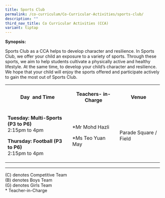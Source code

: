 ```yaml
---
title: Sports Club
permalink: /co-curriculum/Co-Curricular-Activities/sports-club/
description: ""
third_nav_title: Co Curricular Activities (CCA)
variant: tiptap
---
```

<p><strong>Synopsis:&nbsp;</strong></p><p>Sports Club as a CCA helps to develop character and resilience. In Sports Club, we offer your child an exposure to a variety of sports. Through these sports, we aim to help students cultivate a physically active and healthy lifestyle. At the same time, to develop your child’s character and resilience.&nbsp; We hope that your child will enjoy the sports offered and participate actively to gain the most out of Sports Club.</p><table><tbody><tr><th rowspan="1" colspan="1"><p>Day&nbsp; and Time</p></th><th rowspan="1" colspan="1"><p>Teachers- in-Charge</p></th><th rowspan="1" colspan="1"><p>Venue</p></th></tr><tr><td rowspan="1" colspan="1"><p><strong>Tuesday: Multi-Sports (P3 to P6)</strong><br>2:15pm to 4pm</p><p><strong>Thursday: Football (P3 to P6)</strong><br>2:15pm to 4pm</p></td><td rowspan="1" colspan="1"><p>*Mr Mohd Hazli</p><p>*Ms Teo Yuan May</p></td><td rowspan="1" colspan="1"><p>Parade Square / Field</p></td></tr></tbody></table><hr><p>(C) denotes Competitive Team<br>(B) denotes Boys Team<br>(G) denotes Girls Team<br>* Teacher-in-Charge</p><p><br></p><p><br></p>